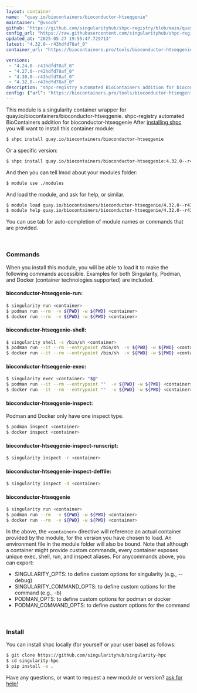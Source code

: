 ```yaml
---
layout: container
name:  "quay.io/biocontainers/bioconductor-htseqgenie"
maintainer: "@vsoch"
github: "https://github.com/singularityhub/shpc-registry/blob/main/quay.io/biocontainers/bioconductor-htseqgenie/container.yaml"
config_url: "https://raw.githubusercontent.com/singularityhub/shpc-registry/main/quay.io/biocontainers/bioconductor-htseqgenie/container.yaml"
updated_at: "2025-05-27 19:55:47.729713"
latest: "4.32.0--r43hdfd78af_0"
container_url: "https://biocontainers.pro/tools/bioconductor-htseqgenie"

versions:
 - "4.24.0--r41hdfd78af_0"
 - "4.27.0--r42hdfd78af_0"
 - "4.30.0--r43hdfd78af_0"
 - "4.32.0--r43hdfd78af_0"
description: "shpc-registry automated BioContainers addition for bioconductor-htseqgenie"
config: {"url": "https://biocontainers.pro/tools/bioconductor-htseqgenie", "maintainer": "@vsoch", "description": "shpc-registry automated BioContainers addition for bioconductor-htseqgenie", "latest": {"4.32.0--r43hdfd78af_0": "sha256:f5244f0276c7ab2740d5d426074fd6773efa0de656c86dac5e6542c4b04daa9e"}, "tags": {"4.24.0--r41hdfd78af_0": "sha256:ed867da011fc173d46c793be4a6b0d6979d8409f1f1e115e8e86912f54c20ca1", "4.27.0--r42hdfd78af_0": "sha256:c9a6d83a0f0faaa547f85722811ffc47f33856f959e643d3e3dcd80dd15d1009", "4.30.0--r43hdfd78af_0": "sha256:f0931b93ac1a2c0820749123d512c3fa10a599dca6d692a97797f3b20d07865a", "4.32.0--r43hdfd78af_0": "sha256:f5244f0276c7ab2740d5d426074fd6773efa0de656c86dac5e6542c4b04daa9e"}, "docker": "quay.io/biocontainers/bioconductor-htseqgenie"}
---
```


This module is a singularity container wrapper for quay.io/biocontainers/bioconductor-htseqgenie.
shpc-registry automated BioContainers addition for bioconductor-htseqgenie
After [installing shpc](#install) you will want to install this container module:


```bash
$ shpc install quay.io/biocontainers/bioconductor-htseqgenie
```

Or a specific version:

```bash
$ shpc install quay.io/biocontainers/bioconductor-htseqgenie:4.32.0--r43hdfd78af_0
```

And then you can tell lmod about your modules folder:

```bash
$ module use ./modules
```

And load the module, and ask for help, or similar.

```bash
$ module load quay.io/biocontainers/bioconductor-htseqgenie/4.32.0--r43hdfd78af_0
$ module help quay.io/biocontainers/bioconductor-htseqgenie/4.32.0--r43hdfd78af_0
```

You can use tab for auto-completion of module names or commands that are provided.

<br>

### Commands

When you install this module, you will be able to load it to make the following commands accessible.
Examples for both Singularity, Podman, and Docker (container technologies supported) are included.

#### bioconductor-htseqgenie-run:

```bash
$ singularity run <container>
$ podman run --rm  -v ${PWD} -w ${PWD} <container>
$ docker run --rm  -v ${PWD} -w ${PWD} <container>
```

#### bioconductor-htseqgenie-shell:

```bash
$ singularity shell -s /bin/sh <container>
$ podman run --it --rm --entrypoint /bin/sh  -v ${PWD} -w ${PWD} <container>
$ docker run --it --rm --entrypoint /bin/sh  -v ${PWD} -w ${PWD} <container>
```

#### bioconductor-htseqgenie-exec:

```bash
$ singularity exec <container> "$@"
$ podman run --it --rm --entrypoint ""  -v ${PWD} -w ${PWD} <container> "$@"
$ docker run --it --rm --entrypoint ""  -v ${PWD} -w ${PWD} <container> "$@"
```

#### bioconductor-htseqgenie-inspect:

Podman and Docker only have one inspect type.

```bash
$ podman inspect <container>
$ docker inspect <container>
```

#### bioconductor-htseqgenie-inspect-runscript:

```bash
$ singularity inspect -r <container>
```

#### bioconductor-htseqgenie-inspect-deffile:

```bash
$ singularity inspect -d <container>
```



#### bioconductor-htseqgenie

```bash
$ singularity run <container>
$ podman run --rm  -v ${PWD} -w ${PWD} <container>
$ docker run --rm  -v ${PWD} -w ${PWD} <container>
```


In the above, the `<container>` directive will reference an actual container provided
by the module, for the version you have chosen to load. An environment file in the
module folder will also be bound. Note that although a container
might provide custom commands, every container exposes unique exec, shell, run, and
inspect aliases. For anycommands above, you can export:

 - SINGULARITY_OPTS: to define custom options for singularity (e.g., --debug)
 - SINGULARITY_COMMAND_OPTS: to define custom options for the command (e.g., -b)
 - PODMAN_OPTS: to define custom options for podman or docker
 - PODMAN_COMMAND_OPTS: to define custom options for the command

<br>

### Install

You can install shpc locally (for yourself or your user base) as follows:

```bash
$ git clone https://github.com/singularityhub/singularity-hpc
$ cd singularity-hpc
$ pip install -e .
```

Have any questions, or want to request a new module or version? [ask for help!](https://github.com/singularityhub/singularity-hpc/issues)